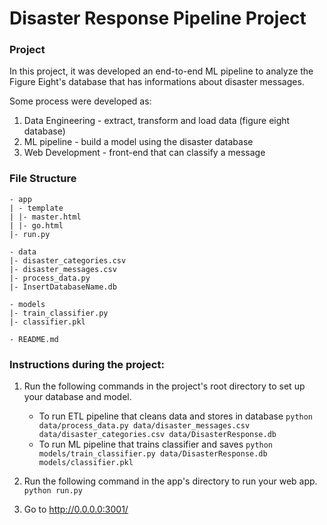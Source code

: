 # Disaster Response Pipeline Project

### Project

In this project, it was developed an end-to-end ML pipeline to analyze the Figure Eight's database that has informations about disaster messages.

Some process were developed as: 
1. Data Engineering - extract, transform and load data (figure eight database)
2. ML pipeline - build a model using the disaster database
3. Web Development - front-end that can classify a message

### File Structure

	- app
	| - template
	| |- master.html
	| |- go.html
	|- run.py

	- data
	|- disaster_categories.csv
	|- disaster_messages.csv
	|- process_data.py
	|- InsertDatabaseName.db

	- models
	|- train_classifier.py
	|- classifier.pkl

	- README.md

### Instructions during the project:
1. Run the following commands in the project's root directory to set up your database and model.

    - To run ETL pipeline that cleans data and stores in database
        `python data/process_data.py data/disaster_messages.csv data/disaster_categories.csv data/DisasterResponse.db`
    - To run ML pipeline that trains classifier and saves
        `python models/train_classifier.py data/DisasterResponse.db models/classifier.pkl`

2. Run the following command in the app's directory to run your web app.
    `python run.py`

3. Go to http://0.0.0.0:3001/
